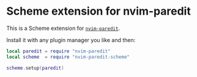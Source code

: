 # Scheme extension for nvim-paredit

This is a Scheme extension for [`nvim-paredit`][paredit].

[paredit]: https://github.com/julienvincent/nvim-paredit

Install it with any plugin manager you like and then:

``` lua
local paredit = require "nvim-paredit"
local scheme  = require "nvim-paredit-scheme"

scheme.setup(paredit)
```
